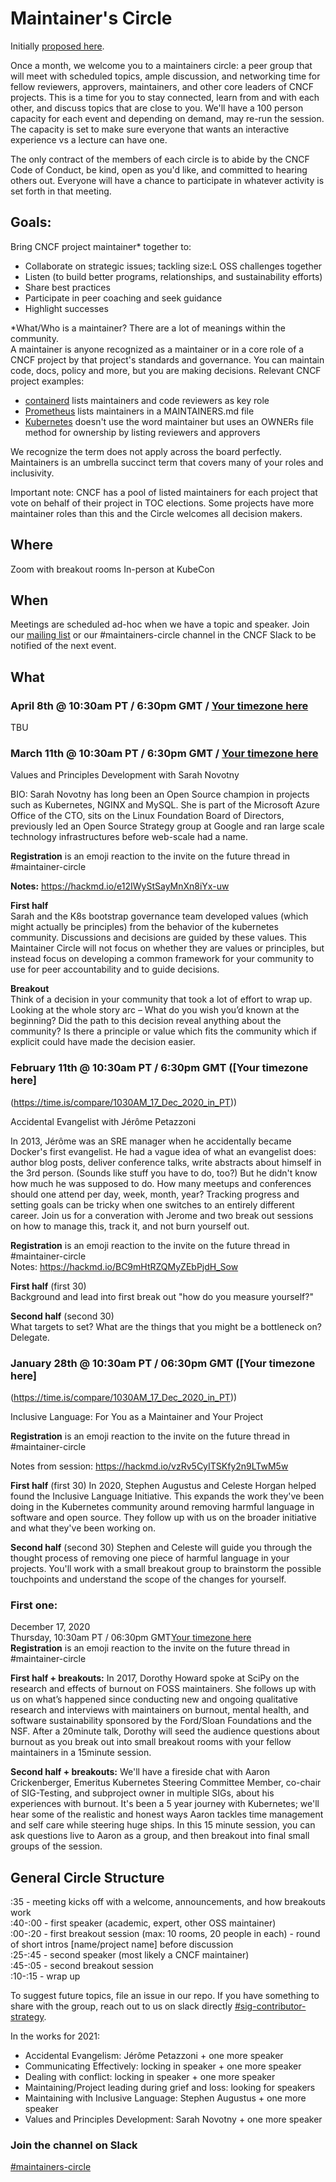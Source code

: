 # Maintainer's Circle

Initially [proposed here](https://github.com/cncf/sig-contributor-strategy/issues/1).

Once a month, we welcome you to a maintainers circle: a peer group that will 
meet with scheduled topics, ample discussion, and networking time for fellow 
reviewers, approvers, maintainers, and other core leaders of CNCF projects. This
is a time for you to stay connected, learn from and with each other, and 
discuss topics that are close to you. We'll have a 100 person capacity for each 
event and depending on demand, may re-run the session. The capacity is set to
make sure everyone that wants an interactive experience vs a lecture can have 
one. 

The only contract of the members of each circle is to abide by the CNCF Code of 
Conduct, be kind, open as you'd like, and committed to hearing others out. 
Everyone will have a chance to participate in whatever activity is set forth in 
that meeting. 

## Goals:
Bring CNCF project maintainer* together to:
- Collaborate on strategic issues; tackling size:L OSS challenges together
- Listen (to build better programs, relationships, and sustainability efforts)
- Share best practices
- Participate in peer coaching and seek guidance  
- Highlight successes

*What/Who is a maintainer? There are a lot of meanings within the community.  
A maintainer is anyone recognized as a maintainer or in a core role of a CNCF 
project by
that project's standards and governance. You can maintain code, docs, policy and
 more, but you are making decisions.
Relevant CNCF project examples:  
- [containerd](https://github.com/containerd/project/blob/master/GOVERNANCE.md#maintainership) 
lists maintainers and code reviewers as key role
- [Prometheus](https://github.com/prometheus/prometheus/blob/master/MAINTAINERS.md)
lists maintainers in a MAINTAINERS.md file
- [Kubernetes](https://github.com/kubernetes/community/blob/master/community-membership.md)
doesn't use the word maintainer but uses an OWNERs file method for ownership by
listing reviewers and approvers

We recognize the term does not apply across the board perfectly. Maintainers
is an umbrella succinct term that covers many of your roles and inclusivity.

Important note: CNCF has a pool of listed maintainers for each project that vote
 on behalf of their project in TOC elections. Some projects have more maintainer 
 roles than this and the Circle welcomes all decision makers. 

## Where
Zoom with breakout rooms
In-person at KubeCon

## When  
Meetings are scheduled ad-hoc when we have a topic and speaker.
Join our <a href="https://lists.cncf.io/g/cncf-tag-contributor-strategy">mailing list</a> or our #maintainers-circle channel in the CNCF Slack to be notified of the next event.

## What  

### April 8th @ 10:30am PT / 6:30pm GMT / [Your timezone here](https://time.is/compare/1030AM_08_Apr_2021_in_PT)

TBU


### March 11th @ 10:30am PT / 6:30pm GMT / [Your timezone here](https://time.is/compare/1030AM_11_Mar_2021_in_PT)

Values and Principles Development with Sarah Novotny

BIO: Sarah Novotny has long been an Open Source champion in projects such as Kubernetes, NGINX and MySQL.  She is part of the Microsoft Azure Office of the CTO, sits on the Linux Foundation  Board of Directors, previously led an Open Source Strategy group at Google and ran large scale technology infrastructures before web-scale had a name.

**Registration** is an emoji reaction to the invite on the future thread in 
#maintainer-circle   

**Notes:** https://hackmd.io/e12IWyStSayMnXn8iYx-uw

**First half**   
Sarah and the K8s bootstrap governance team developed values (which might actually be principles) from the behavior of the kubernetes community.  Discussions and decisions are guided by these values.  This Maintainer Circle will not focus on whether they are values or principles, but instead focus on developing a common framework for your community to use for peer accountability and to guide decisions.

**Breakout**   
Think of a decision in your community that took a lot of effort to wrap up. Looking at the whole story arc – What do you wish you’d known at the beginning? Did the path to this decision reveal anything about the community? Is there a principle or value which fits the community which if explicit could have made the decision easier.

### February 11th @ 10:30am PT / 6:30pm GMT ([Your timezone here]
(https://time.is/compare/1030AM_17_Dec_2020_in_PT))
  
Accidental Evangelist with Jérôme Petazzoni 

In 2013, Jérôme was an SRE manager when he accidentally became Docker's first 
evangelist. He had a vague idea of what an evangelist does: author blog posts, 
deliver conference talks, write abstracts about himself in the 3rd person. 
(Sounds like stuff you have to do, too?) 
But he didn't know how much he was supposed to do. How many meetups and 
conferences should one attend per day, week, month, year? Tracking progress and 
setting goals can be tricky when one switches to an entirely different career. 
Join us for a converation with Jerome and two break out sessions on how to 
manage this, track it, and not burn yourself out.  
  
**Registration** is an emoji reaction to the invite on the future thread in 
#maintainer-circle   
Notes: https://hackmd.io/BC9mHtRZQMyZEbPjdH_Sow

**First half** (first 30)  
Background and lead into first break out "how do you measure yourself?"  

**Second half** (second 30)  
What targets to set? What are the things that you might be a bottleneck on?  
Delegate. 

### January 28th @ 10:30am PT / 06:30pm GMT ([Your timezone here]
(https://time.is/compare/1030AM_17_Dec_2020_in_PT))
   
Inclusive Language: For You as a Maintainer and Your Project  
  
**Registration** is an emoji reaction to the invite on the future thread in 
#maintainer-circle  
  
Notes from session: https://hackmd.io/vzRv5CyITSKfy2n9LTwM5w  

**First half** (first 30)
In 2020, Stephen Augustus and Celeste Horgan helped found the Inclusive Language
 Initiative. This expands the work they've been doing in the Kubernetes 
 community around removing harmful language in software and open source. They 
 follow up with us on the broader initiative and what they've been working on.

**Second half** (second 30)
Stephen and Celeste will guide you through the thought process of removing one 
piece of harmful language in your projects. You'll work with a small breakout 
group to brainstorm the possible touchpoints and understand the scope of the 
changes for yourself.  

### First one:  
December 17, 2020  
Thursday, 10:30am PT / 06:30pm GMT[Your timezone here](https://time.is/compare/1030AM_17_Dec_2020_in_PT)   
**Registration** is an emoji reaction to the invite on the future thread in 
#maintainer-circle 

**First half + breakouts:**
In 2017, Dorothy Howard spoke at SciPy on the research and effects of burnout on
 FOSS maintainers. She follows up with us on what’s happened since conducting 
 new and ongoing qualitative research and interviews with maintainers on 
 burnout, mental health, and software sustainability sponsored by the Ford/Sloan
  Foundations and the NSF. After a 20minute talk, Dorothy will seed the audience
   questions about burnout as you break out into small breakout rooms with your
    fellow maintainers in a 15minute session. 

**Second half + breakouts:**
We'll have a fireside chat with Aaron Crickenberger, Emeritus Kubernetes
Steering Committee Member, co-chair of SIG-Testing, and subproject owner in
multiple SIGs, about his experiences with burnout. It's been a 5 year journey 
with Kubernetes; we'll hear some of the realistic and honest ways Aaron tackles
time management and self care while steering huge ships. In this 15 minute
session, you can ask questions live to Aaron as a group, and then breakout 
into final small groups of the session.   

## General Circle Structure  

:35 - meeting kicks off with a welcome, announcements, and how breakouts work  
:40-:00 - first speaker (academic, expert, other OSS maintainer)  
:00-:20 - first breakout session (max: 10 rooms, 20 people in each)
           - round of short intros [name/project name] before discussion  
:25-:45 - second speaker (most likely a CNCF maintainer)  
:45-:05 - second breakout session   
:10-:15 - wrap up    

To suggest future topics, file an issue in our repo. If you have something to 
share with the group, reach out to us on slack directly 
[#sig-contributor-strategy](https://cloud-native.slack.com/archives/CT6CWS1JN).

In the works for 2021:
- Accidental Evangelism: Jérôme Petazzoni + one more speaker
- Communicating Effectively: locking in speaker + one more speaker
- Dealing with conflict: locking in speaker + one more speaker
- Maintaining/Project leading during grief and loss: looking for speakers
- Maintaining with Inclusive Language: Stephen Augustus + one more speaker
- Values and Principles Development: Sarah Novotny + one more speaker


### Join the channel on Slack

[#maintainers-circle](https://cloud-native.slack.com/archives/C014YQ8CDCG)  
